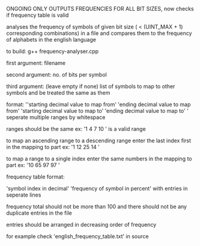 ONGOING ONLY OUTPUTS FREQUENCIES FOR ALL BIT SIZES, now checks if frequency table is valid

analyses the frequency of symbols of given bit size ( < (UINT_MAX + 1) corresponding combinations) in a file and compares them to the frequency of alphabets in the english language

to build: g++ frequency-analyser.cpp

first argument: filename

second argument: no. of bits per symbol

third argument: (leave empty if none) list of symbols to map to other symbols and be treated the same as them

format: ''starting decimal value to map from' 'ending decimal value to map from' 'starting decimal value to map to' 'ending decimal value to map to' ' seperate multiple ranges by whitespace

ranges should be the same ex: '1 4 7 10 ' is a valid range

to map an ascending range to a descending range enter the last index first in the mapping to part ex: '1 12 25 14 '

to map a range to a single index enter the same numbers in the mapping to part ex: '10 65 97 97 '

frequency table format:

'symbol index in decimal' 'frequency of symbol in percent' with entries in seperate lines

frequency total should not be more than 100 and there should not be any duplicate entries in the file

entries should be arranged in decreasing order of frequency

for example check 'english_frequency_table.txt' in source
